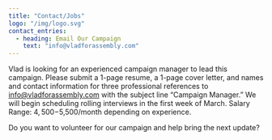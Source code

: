 ```yaml
---
title: "Contact/Jobs"
logo: "/img/logo.svg"
contact_entries:
  - heading: Email Our Campaign 
    text: "info@vladforassembly.com"
---
```

Vlad is looking for an experienced campaign manager to lead this campaign. Please submit a 1-page resume, a 1-page cover letter, and names and contact information for three professional references to info@vladforassembly.com with the subject line “Campaign Manager.” We will begin scheduling rolling interviews in the first week of March. Salary Range: $4,500-$5,500/month depending on experience.

Do you want to volunteer for our campaign and help bring the next update?
